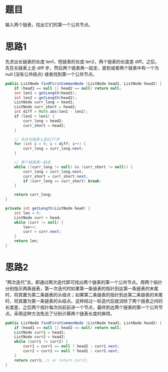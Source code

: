 # 题目

输入两个链表，找出它们的第一个公共节点。

# 思路1

先求出长链表的长度 len1，短链表的长度 len2，两个链表的长度差 diff。之后，先在长链表上走 diff 步，然后两个链表再一起走，直到或者两个链表中有一个为 null (没有公共结点) 或者找到第一个公共节点。

```java
public ListNode findFirstCommonNode (ListNode head1, ListNode head2) {
    if (head1 == null || head2 == null) return null;
    int len1 = getLength(head1);
    int len2 = getLength(head2);
    ListNode curr_long = head1;
    ListNode curr_short = head2;
    int diff = Math.abs(len1 - len2);
    if (len2 > len1) {
        curr_long = head2;
        curr_short = head1;
    }

    // 先在长链表上走diff步
    for (int i = 0; i < diff; i++) {
        curr_long = curr_long.next;
    }

    // 两个链表再一起走
    while ((curr_long != null) && (curr_short != null)) {
        curr_long = curr_long.next;
        curr_short = curr_short.next;
        if (curr_long == curr_short) break;
    }

    return curr_long;
}

private int getLength(ListNode head) {
    int len = 0;
    ListNode curr = head;
    while (curr != null) {
        len++;
        curr = curr.next;
    }
    return len;
}
```

# 思路2

“两次迭代”法，即通过两次迭代即可找出两个链表的第一个公共节点。用两个指针分别指示两条链表，第一次迭代时如果第一条链表的指针到达第一条链表的末尾时，将其置为第二条链表的头结点；如果第二条链表的指针到达第二条链表的末尾时，将其置为第一条链表的头结点。这样经过一轮迭代后就消除了两个链表之间的长度差，之后两个指针每次向前前进一个节点，最终到达两个链表的第一个公共节点。采用这种方法免去了分别计算两个链表长度的麻烦。

```java
public ListNode findFirstCommonNode (ListNode head1, ListNode head2) {
    if (head1 == null || head2 == null) return null;
    ListNode curr1 = head1;
    ListNode curr2 = head2;
    while (curr1 != curr2) {
        curr1 = curr1 == null ? head2 : curr1.next;
        curr2 = curr2 == null ? head1 : curr2.next;
    }
    return curr1; // or return curr2;
}
```

